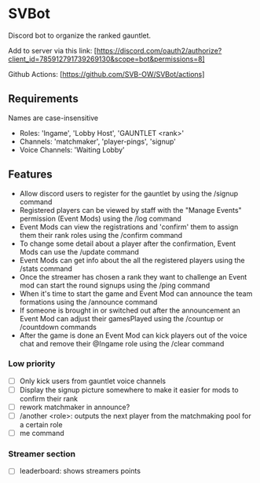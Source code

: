# SVBot

Discord bot to organize the ranked gauntlet.

Add to server via this link:
[https://discord.com/oauth2/authorize?client_id=785912791739269130&scope=bot&permissions=8]

Github Actions: [https://github.com/SVB-OW/SVBot/actions]

## Requirements

Names are case-insensitive

- Roles: 'Ingame', 'Lobby Host', 'GAUNTLET \<rank>'
- Channels: 'matchmaker', 'player-pings', 'signup'
- Voice Channels: 'Waiting Lobby'

## Features

- Allow discord users to register for the gauntlet by using the /signup command
- Registered players can be viewed by staff with the "Manage Events" permission (Event Mods) using the /log command
- Event Mods can view the registrations and 'confirm' them to assign them their rank roles using the /confirm command
- To change some detail about a player after the confirmation, Event Mods can use the /update command
- Event Mods can get info about the all the registered players using the /stats command
- Once the streamer has chosen a rank they want to challenge an Event mod can start the round signups using the /ping command
- When it's time to start the game and Event Mod can announce the team formations using the /announce command
- If someone is brought in or switched out after the announcement an Event Mod can adjust their gamesPlayed using the /countup or /countdown commands
- After the game is done an Event Mod can kick players out of the voice chat and remove their @Ingame role using the /clear command

### Low priority

- [ ] Only kick users from gauntlet voice channels
- [ ] Display the signup picture somewhere to make it easier for mods to confirm their rank
- [ ] rework matchmaker in announce?
- [ ] /another \<role>: outputs the next player from the matchmaking pool for a
      certain role
- [ ] me command

### Streamer section

- [ ] leaderboard: shows streamers points
